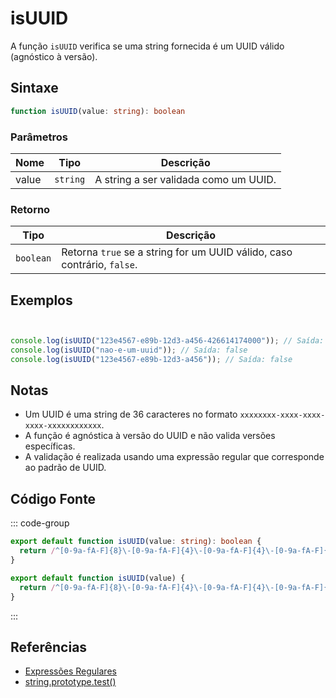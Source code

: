 # isUUID

A função `isUUID` verifica se uma string fornecida é um UUID válido (agnóstico à versão).

## Sintaxe

```typescript
function isUUID(value: string): boolean
```

### Parâmetros

| Nome | Tipo     | Descrição                                  |
|------|----------|--------------------------------------------|
| value  | `string` | A string a ser validada como um UUID.      |

### Retorno

| Tipo      | Descrição                                           |
|-----------|-----------------------------------------------------|
| `boolean` | Retorna `true` se a string for um UUID válido, caso contrário, `false`. |

## Exemplos

```typescript


console.log(isUUID("123e4567-e89b-12d3-a456-426614174000")); // Saída: true
console.log(isUUID("nao-e-um-uuid")); // Saída: false
console.log(isUUID("123e4567-e89b-12d3-a456")); // Saída: false
```

## Notas

- Um UUID é uma string de 36 caracteres no formato `xxxxxxxx-xxxx-xxxx-xxxx-xxxxxxxxxxxx`.
- A função é agnóstica à versão do UUID e não valida versões específicas.
- A validação é realizada usando uma expressão regular que corresponde ao padrão de UUID.

## Código Fonte

::: code-group
```typescript
export default function isUUID(value: string): boolean {
  return /^[0-9a-fA-F]{8}\-[0-9a-fA-F]{4}\-[0-9a-fA-F]{4}\-[0-9a-fA-F]{4}\-[0-9a-fA-F]{12}$/.test(value);
}
```

```javascript
export default function isUUID(value) {
  return /^[0-9a-fA-F]{8}\-[0-9a-fA-F]{4}\-[0-9a-fA-F]{4}\-[0-9a-fA-F]{4}\-[0-9a-fA-F]{12}$/.test(value);
}
```
::: 

## Referências

- [Expressões Regulares](https://developer.mozilla.org/pt-BR/docs/Web/JavaScript/Guide/Regular_Expressions)
- [string.prototype.test()](https://developer.mozilla.org/pt-BR/docs/Web/JavaScript/Reference/Global_Objects/RegExp/test)